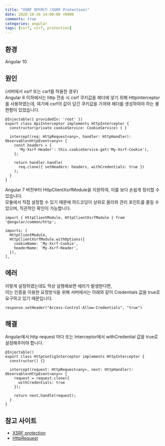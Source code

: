 ```yaml
---
title: "XSRF 방어하기 (XSRF Protection)"
date: 2020-10-26 14:00:00 +0900
comments: true
categories: angular
tags: [xsrf, csrf, protection]
---
```



## 환경
Angular 10

  
## 원인
(서버에서 xsrf 또는 csrf를 허용한 경우)<br/>
Angular 6 이하에서는 http 전송 시 csrf 쿠키값을 헤더에 넣기 위해 HttpInterceptor를 사용하였는데, 여기에 csrf의 값이 담긴 쿠키값을 가져와 헤더를 생성하여야 하는 불편함이 있었습니다.<br/>

```tsx
@Injectable({ providedIn: 'root' })
export class ApiInterceptor implements HttpInterceptor {
  constructor(private cookieService: CookieService) { }

  intercept(req: HttpRequest<any>, handler: HttpHandler): Observable<HttpEvent<any>> {
    const headers = {
      'My-Xsrf-Header': this.cookieService.get('My-Xsrf-Cookie'),
    };

    return handler.handle(
      req.clone({ setHeaders: headers, withCredentials: true })
    );
  }
}
```

Angular 7 버전부터 HttpClientXsrfModule을 지원하여, 이를 보다 손쉽게 정리할 수 있습니다.<br/>
모듈에서 직접 설정할 수 있기 때문에 하드코딩이 상위로 올라와 관리 포인트를 줄일 수 있으며, 직관적인 확인이 가능합니다. <br/> 

```tsx
import { HttpClientModule, HttpClientXsrfModule } from '@angular/common/http';

imports: [
  HttpClientModule,
  HttpClientXsrfModule.withOptions({
    cookieName: 'My-Xsrf-Cookie',
    headerName: 'My-Xsrf-Header',
  }),
],
```

## 에러

이렇게 설정하였는데도 막상 실행해보면 에러가 발생한다면, <br/>
이는 인증을 이용한 요청방식을 위해 서버에서는 아래와 같이 Credentials 값을 true로 요구하고 있기 때문입니다.<br/>

```
response.setHeader("Access-Control-Allow-Credentials", "true")
```



## 해결
Angular에서 http request 마다 또는 Interceptor에서 withCredential 값을 true로 설정해주어야 합니다.<br/>


```tsx
@Injectable()
export class HttpConfigInterceptor implements HttpInterceptor {
  constructor() {}

  intercept(request: HttpRequest<any>, next: HttpHandler): Observable<HttpEvent<any>> {
    request = request.clone({
      withCredentials: true
    });

    return next.handle(request);
  }
}
```



## 참고 사이트
- [XSRF protection](https://angular.io/guide/http#security-xsrf-protection)
- [HttpRequest](https://angular.io/api/common/http/HttpRequest)